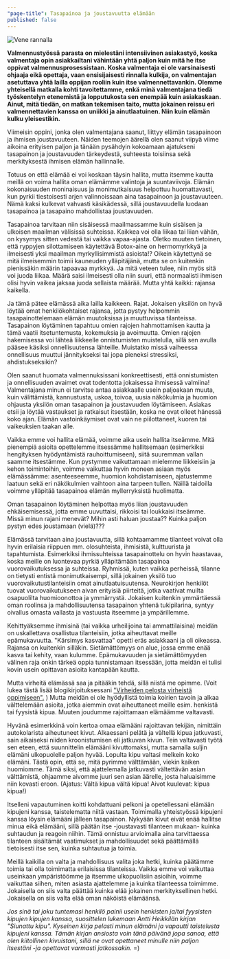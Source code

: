 ```yaml
---
"page-title": Tasapainoa ja joustavuutta elämään
published: false
---
```



![Vene rannalla]({{site.baseurl}}/uploaded-images/vene-rannalla.jpeg)

**Valmennustyössä parasta on mielestäni intensiivinen asiakastyö, koska valmentaja opin asiakkailtani vähintään yhtä paljon kuin mitä he itse oppivat valmennusprosessistaan. Koska valmentaja ei ole varsinaisesti ohjaaja eikä opettaja, vaan ensisijaisesti rinnalla kulkija, on valmentajan asetuttava yhtä lailla oppijan rooliin kuin itse valmennettavankin. Olemme yhteisellä matkalla kohti tavoitettamme, enkä minä valmentajana tiedä työskentelyn etenemistä ja lopputukosta sen enempää kuin asiakaskaan. Ainut, mitä tiedän, on matkan tekemisen taito, mutta jokainen reissu eri valmennettavien kanssa on uniikki ja ainutlaatuinen. Niin kuin elämän kulku yleisestikin.**

Viimeisin oppini, jonka olen valmentajana saanut, liittyy elämän tasapainoon ja ihmisen joustavuuteen. Näiden teemojen äärellä olen saanut viipyä viime aikoina erityisen paljon ja tänään pysähdyin kokoamaan ajatukseni tasapainon ja joustavuuden tärkeydestä, suhteesta toisiinsa sekä merkityksestä ihmisen elämän hallinnalle.

Totuus on että elämää ei voi koskaan täysin hallita, mutta itsemme kautta meillä on voima hallita oman elämämme valintoja ja suuntaviivoja. Elämän kokonaisuuden moninaisuus ja monimutkaisuus helpottuu huomattavasti, kun pyrkii tiestoisesti arjen valinnoissaan aina tasapainoon ja joustavuuteen. Nämä kaksi kulkevat vahvasti käsikädessä, sillä joustavuudella luodaan tasapainoa ja tasapaino mahdollistaa joustavuuden.

Tasapainoa tarvitaan niin sisäisessä maailmassamme kuin sisäisen ja ulkoisen maailman välisissä suhteissa. Kaikkea voi olla liikaa tai liian vähän, on kysymys sitten vedestä tai vaikka vapaa-ajasta. Oletko muuten tietoinen, että ryppyjen silottamiseen käytettävä Botox-aine on hermomyrkkyä ja ilmeisesti yksi maailman myrkyllisimmistä asioista!? Oikein käytettynä se mitä ilmeisemmin toimii kauneuden ylläpitäjänä, mutta se on kuitenkin pienissäkin määrin tapaavaa myrkkyä.
Ja mitä veteen tulee, niin myös sitä voi juoda liikaa. Määrä saisi ilmeisesti olla niin suuri, että normaalisti ihmisen olisi hyvin vaikea jaksaa juoda sellaista määrää. Mutta yhtä kaikki: rajansa kaikella.

Ja tämä pätee elämässä aika lailla kaikkeen. Rajat. Jokaisen yksilön on hyvä löytää omat henkilökohtaiset rajansa, jotta pystyy helpommin tasapainottelemaan elämän muutoksissa ja muuttuvissa tilanteissa. Tasapainon löytäminen tapahtuu omien rajojen hahmottamisen kautta ja tämä vaatii itsetuntemusta, kokemuksia ja avoimuutta. Omien rajojen hakemisessa voi lähteä liikkeelle onnistumisten muistelulla, sillä sen avulla pääsee käsiksi onnellisuutensa lähteille. Muistatko missä vaiheessa onnellisuus muuttui jännitykseksi tai jopa pieneksi stressiksi, ahdistukseksikin?

Olen saanut huomata valmennuksissani konkreettisesti, että onnistumisten ja onnellisuuden avaimet ovat todentotta jokaisessa ihmisessä valmiina! Valmentajana minun ei tarvitse antaa asiakkaalle usein paljoakaan muuta, kuin välittämistä, kannustusta, uskoa, toivoa, uusia näkökulmia ja huomion ohjausta yksilön oman tasapainon ja joustavuuden löytämiseen. Asiakas etsii ja löytää vastaukset ja ratkaisut itsestään, koska ne ovat olleet hänessä koko ajan. Elämän vastoinkäymiset ovat vain ne piilottaneet, kuoren tai vaikeuksien taakan alle.

Vaikka emme voi hallita elämää, voimme aika usein hallita itseämme. Mitä pienempiä asioita opettelemme itsessämme hallitsemaan (esimerkiksi hengityksen hyödyntämistä rauhoittumiseen), siitä suuremman vallan saamme itsestämme. Kun pystymme vaikuttamaan mielemme liikkeisiin ja kehon toimintoihin, voimme vaikuttaa hyvin moneen asiaan myös elämässämme: asenteeseemme, huomion kohdistamiseen, ajatustemme laatuun sekä eri näkökulmien vaihtoon aina tarpeen tullen. Näillä taidoilla voimme ylläpitää tasapainoa elämän myllerryksistä huolimatta.

Oman tasapainon löytäminen helpottaa myös liian joustavuuden ehkäisemisessä, jotta emme uuvuttaisi, rikkoisi tai loukkaisi itseämme. Missä minun rajani menevät? Mihin asti haluan joustaa?? Kuinka paljon pystyn edes joustamaan (vielä)???

Elämässä tarvitaan aina joustavuutta, sillä kohtaamamme tilanteet voivat olla hyvin erilaisia riippuen mm. olosuhteista, ihmisistä, kulttuurista ja tapahtumista. Esimerkiksi ihmissuhteissa tasapainottelu on hyvin haastavaa, koska meille on luontevaa pyrkiä ylläpitämään tasapainoa vuorovaikutuksessa ja suhteissa. Ryhmissä, kuten vaikka perheissä, tilanne on tietysti entistä monimutkaisempi, sillä jokainen yksilö tuo vuorovaikutustilanteisiin omat ainutlaatuisuutensa. Neurokirjon henkilöt tuovat vuorovaikutukseen aivan erityisiä piirteitä, jotka vaativat muilta osapuolilta huomioonottoa ja ymmärrystä. Jokaisen kuitenkin ymmärtäessä oman roolinsa ja mahdollisuutensa tasapainon yhtenä tukipilarina, syntyy oivallus omasta vallasta ja vastuusta itseemme ja ympärillemme.

Kehittyäksemme ihmisinä (tai vaikka urheilijoina tai ammattilaisina) meidän on uskallettava osallistua tilanteisiin, jotka aiheuttavat meille epämukavuutta. "Kärsimys kasvattaa" opetti eräs asiakkaani ja oli oikeassa. Rajansa on kuitenkin silläkin. Sietämättömyys on alue, jossa emme enää kasva tai kehity, vaan kulumme. Epämukavuuden ja sietämättömyyden välinen raja onkin tärkeä oppia tunnistamaan itsessään, jotta meidän ei tulisi kovin usein opittavan asioita kantapään kautta.

Mutta virheitä elämässä saa ja pitääkin tehdä, sillä niistä me opimme. (Voit lukea tästä lisää blogikirjoituksessani ["Virheiden pelosta virheistä oppimiseen".](/blogi/virheiden-pelosta-virheista-oppimiseen/) ) Mutta meidän ei ole hyödyllistä toimia koirien tavoin ja alkaa välttelemään asioita, jotka aiemmin ovat aiheuttaneet meille esim. henkistä tai fyysistä kipua. Muuten joudumme rajoittamaan elämäämme valtavasti.

Hyvänä esimerkkinä voin kertoa omaa elämääni rajoittavan tekijän, nimittäin autokolarista aiheutuneet kivut. Alkaessani pelätä ja vältellä kipua jatkuvasti, sain aikaiseksi niiden kroonistumisen eli jatkuvan kivun. Tein valtavasti työtä sen eteen, että suunnittelin elämääni kivuttomaksi, mutta samalla suljin elämäni ulkopuolelle paljon hyvää. Lopulta kipu valtasi melkein koko elämäni. Tästä opin, että se, mitä pyrimme välttämään, viekin kaiken huomiomme. Tämä siksi, että ajattelemalla jatkuvasti vältettävän asian välttämistä, ohjaamme aivomme juuri sen asian äärelle, josta haluaisimme niin kovasti eroon. (Ajatus: Vältä kipua vältä kipua! Aivot kuulevat: kipua kipua!)

Itselleni vapautuminen koitti kohdattuani pelkoni ja opetellessani elämään kipujeni kanssa, taistelematta niitä vastaan. Toimimalla yhteistyössä kipujeni kanssa löysin elämääni jälleen tasapainon. Nykyään kivut eivät enää hallitse minua eikä elämääni, sillä päätän itse -joustavasti tilanteen mukaan- kuinka suhtaudun ja reagoin niihin. Tämä onnistuu arvioimalla aina tarvittaessa tilanteen sisältämät vaatimukset ja mahdollisuudet sekä päättämällä tietoisesti itse sen, kuinka suhtautua ja toimia.

Meillä kaikilla on valta ja mahdollisuus valita joka hetki, kuinka päätämme toimia tai olla toimimatta erilaisissa tilanteissa. Vaikka emme voi vaikuttaa useinkaan ympäristöömme ja itsemme ulkopuolisiin asioihin, voimme vaikuttaa siihen, miten asiasta ajattelemme ja kuinka tilanteessa toimimme. Jokaisella on siis valta päättää kuinka elää jokainen merkityksellinen hetki. Jokaisella on siis valta elää oman näköistä elämäänsä.

_Jos sinä tai joku tuntemasi henkilö painii usein henkisten ja/tai fyysisten kipujen kipujen kanssa, suosittelen lukemaan Antti Heikkilän kirjan "Siunattu kipu". Kyseinen kirja pelasti minun elämäni ja vapautti taistelusta kipujeni kanssa. Tämän kirjan ansiosta voin tänä päivänä jopa sanoa, että olen kiitollinen kivuistani, sillä ne ovat opettaneet minulle niin paljon itsestäni -ja opettavat varmasti jatkossakin._ =)
